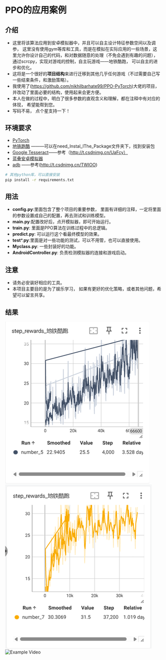 # PPO的应用案例

## 介绍
* 这里将该算法应用到安卓模拟器中，并且可以自主设计特征参数空间以及调参， 这里没有使用gym等库和工具，而是在模拟在实际应用的一些场景，这里允许你设计自己的代码，和对数据随意的处理（不免会遇到有趣的问题），通过scrcpy，实现对游戏的控制，自主玩游戏——地铁酷跑， 可以自主的进步和优化。
* 这将是一个很好的**项目结构**来进行迁移到其他几乎任何游戏（不过需要自己写一些结束条件，和激励策略）。
* 我使用了(https://github.com/nikhilbarhate99/PPO-PyTorch)大佬的项目， 并改动了里面必要的结构，使用起来会更方便。
* 本人在做的过程中，明白了很多参数的直观含义和理解，都在注释中有对应的体现， 希望能帮到您。
* 写码不易， 点个星支持一下！

## 环境要求

* [PyTorch](http://pytorch.org/)
* [地铁跑酷](https://www.modelscope.cn/datasets/Hook51/subWaySurf/files) 
———可以在need_Instal_lThe_Package文件夹下，找到安装包
* [Google Tesseract](https://github.com/tesseract-ocr/tesseract)——参考（http://t.csdnimg.cn/UaFcy）
* [蓝叠安卓模拟器](https://www.bluestacks.cn/)
* [adb](https://dl.google.com/android/repository/platform-tools-latest-windows.zip) ——参考(http://t.csdnimg.cn/TWIOO)
```bash
# 其他python库，可以直接安装
pip install -r requirements.txt
```
## 用法
* **config.py**:里面包含了整个项目的重要参数， 里面有详细的注释，一定将里面的参数设置成自己的配置，再去测试和训练模型。
* **main.py**:配置改好后，点开模拟器，即可开始运行。
* **train.py**: 里面是PPO算法在训练过程中的总逻辑。
* **predict.py**: 可以运行这个看最终模型的效果。
* **test***.**py**:里面是对一些功能的测试，可以不用管，也可以直接使用。
* **Myclass.py**: 一些封装好的功能。
* **AndroidController.py**: 负责检测模拟器的连接和游戏启动。
## 注意
* 请务必安装好相应的工具。
* 本项目主要目的是为了娱乐学习， 如果有更好的优化策略，或者其他问题，希望可以留言共享。

## 结果

![Example Image](src/1.png)
![Example Image](src/2.png)
![Example Video](src/output.gif)


